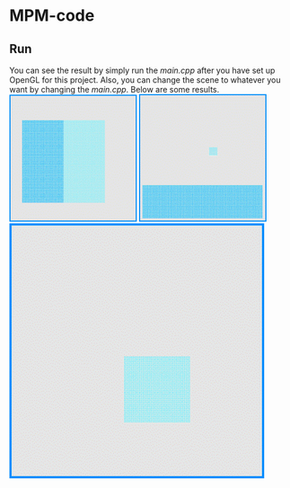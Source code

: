 # MPM-code

## Run
You can see the result by simply run the *main.cpp* after you have set up OpenGL for this project. Also, you can change the scene to whatever you want by changing the *main.cpp*. Below are some results.
![1](pictures/Picture1.gif)
![2](pictures/Picture2.gif)
![3](pictures/Picture3.gif)